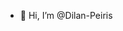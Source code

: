 - 👋 Hi, I’m @Dilan-Peiris
<!---
Dilan-Peiris/Dilan-Peiris is a ✨ special ✨ repository because its `README.md` (this file) appears on your GitHub profile.
You can click the Preview link to take a look at your changes.
--->
